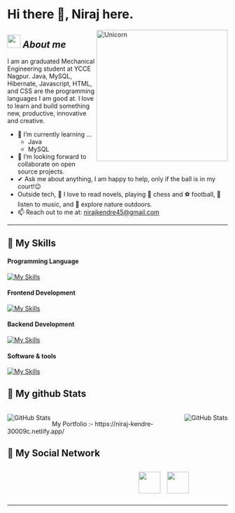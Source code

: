 # Hi there 👋, Niraj here. 

<img align="right" width=300px alt="Unicorn" src="https://media4.giphy.com/media/3o7aCTfyhYawdOXcFW/200w.webp?cid=ecf05e471kvgd7t9ygyepn45l2nripnwhobuf19i6psxe9w4&rid=200w.webp&ct=g" />

## <img src="https://media.giphy.com/media/ObNTw8Uzwy6KQ/giphy.gif" width="30px">&nbsp;***About me***

I am an graduated Mechanical Engineering student at YCCE Nagpur. Java, MySQL, Hibernate, Javascript, HTML, and CSS  are the programming languages I am good at. I love to learn and build something new, productive, innovative and creative.

- 🌱 I’m currently learning ...
  - Java
  - MySQL
- 👯 I’m looking forward to collaborate on open source projects.
- ✔ Ask me about anything, I am happy to help, only if the ball is in my court!😉<br>
- Outside tech, 📖 I love to read novels, playing 👑 chess and ⚽ football, 🎵 listen to music, and 🌴 explore nature outdoors.
- 📫 Reach out to me at: nirajkendre45@gmail.com

-----------------------------------------------------------------------------------------------------------------------------------------------------

<h2>📝 My Skills</h2>

<h4>Programming Language </h4>

[![My Skills](https://skillicons.dev/icons?i=java,js)](https://skillicons.dev)

<h4>Frontend Development</h4>

[![My Skills](https://skillicons.dev/icons?i=html,css)](https://skillicons.dev)

<h4>Backend Development</h4>

[![My Skills](https://skillicons.dev/icons?i=hibernate,spring,mysql)](https://skillicons.dev)

<h4>Software & tools</h4>

[![My Skills](https://skillicons.dev/icons?i=idea,github,netlify,eclipse)](https://skillicons.dev)

<h2>👀 My github Stats</h2>

<div>  
  <p align="left">
  <br/>
    <img align="left" src="https://github-readme-streak-stats.herokuapp.com/?user=NirajKendre" alt="GitHub Stats" /> 
    <img align="right" src="https://github-readme-stats.vercel.app/api?username=NirajKendre" alt="GitHub Stats" /> 
   
</div>

<div>
<p>My Portfolio :- https://niraj-kendre-30009c.netlify.app/</p>

</div>
<h2>👯 My Social Network<h2>
   <div>
        <a style="margin-left: 300px;" target="_blank" href="https://www.instagram.com/_ni__raj/">
            <img  style="width: 50px;height: 50px;" src="https://img.icons8.com/ultraviolet/2x/instagram-new.png"></a>
        <a style="margin-left: 10px;" target="_blank" href="https://www.linkedin.com/in/niraj-kendre-669459219/">
            <img style="width: 50px;height: 50px;" src="https://img.icons8.com/office/2x/linkedin.png" ></a>
    </div>

---------------------------------------------------------------------------------------------------------------------



